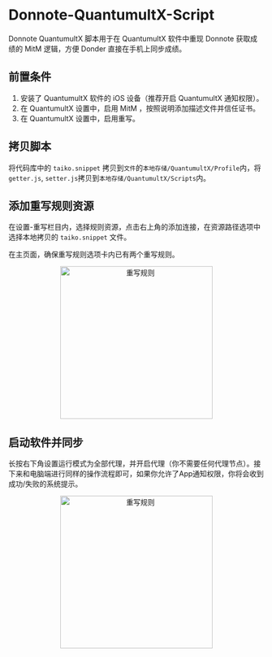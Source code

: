 # Donnote-QuantumultX-Script

Donnote QuantumultX 脚本用于在 QuantumultX 软件中重现 Donnote 获取成绩的 MitM 逻辑，方便 Donder 直接在手机上同步成绩。

## 前置条件

1. 安装了 QuantumultX 软件的 iOS 设备（推荐开启 QuantumultX 通知权限）。
2. 在 QuantumultX 设置中，启用 MitM ，按照说明添加描述文件并信任证书。
3. 在 QuantumultX 设置中，启用重写。

## 拷贝脚本

将代码库中的 `taiko.snippet` 拷贝到`文件`的`本地存储/QuantumultX/Profile`内，将`getter.js`, `setter.js`拷贝到`本地存储/QuantumultX/Scripts`内。

## 添加重写规则资源

在设置-重写栏目内，选择规则资源，点击右上角的添加连接，在资源路径选项中选择本地拷贝的 `taiko.snippet` 文件。

在主页面，确保重写规则选项卡内已有两个重写规则。

<div align="center">
  <img src="https://github.com/user-attachments/assets/6fa12363-8018-4e14-bf81-803cc256d00e" alt="重写规则" width="300" />
</div>

## 启动软件并同步

长按右下角设置运行模式为全部代理，并开启代理（你不需要任何代理节点）。接下来和电脑端进行同样的操作流程即可，如果你允许了App通知权限，你将会收到成功/失败的系统提示。

<div align="center">
  <img src="https://github.com/user-attachments/assets/a8d97840-e6e8-47df-b281-16af522a9dec" alt="重写规则" width="300" />
</div>
